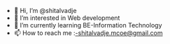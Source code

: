 - 👋 Hi, I’m @shitalvadje
- 👀 I’m interested in Web development
- 🌱 I’m currently learning BE-Information Technology
- 📫 How to reach me :-shitalvadje.mcoe@gmail.com
<!---
shitalvadje/shitalvadje is a ✨ special ✨ repository because its `README.md` (this file) appears on your GitHub profile.
You can click the Preview link to take a look at your changes.
--->
